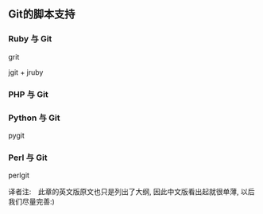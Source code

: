 ## Git的脚本支持 ##

### Ruby 与 Git ###

grit

jgit + jruby



### PHP 与 Git ###



### Python 与 Git ###

pygit


### Perl 与 Git ###

perlgit


译者注:　此章的英文版原文也只是列出了大纲, 因此中文版看出起就很单薄, 以后我们尽量完善:)